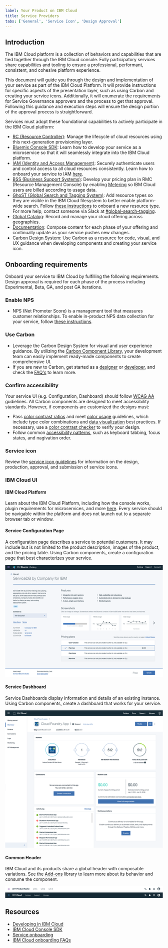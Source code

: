 ```yaml
---
label: Your Product on IBM Cloud
title: Service Providers
tabs: ['General', 'Service Icon', 'Design Approval']
---
```


## Introduction

The IBM Cloud platform is a collection of behaviors and capabilities that are tied together through the IBM Cloud console. Fully participatory services share capabilities and tooling to ensure a professional, performant, consistent, and cohesive platform experience.

This document will guide you through the design and implementation of your service as part of the IBM Cloud Platform. It will provide instructions for specific aspects of the presentation layer, such as using Carbon and creating your service icons. Additionally, it will enumerate the requirements for Service Governance approvers and the process to get that approval. Following this guidance and execution steps will ensure the design portion of the approval process is straightforward.


Services must adopt these foundational capabilities to actively participate in the IBM Cloud platform:

* [RC (Resource Controller)](https://console.stage1.bluemix.net/docs/developing/resource-controller/overview.html#resource-controller): Manage the lifecycle of cloud resources using this next-generation provisioning layer.
* [Bluemix Console SDK](https://console.stage1.bluemix.net/docs/developing/console-sdk/index.html#getting-started): Learn how to develop your service as a microservice so that it will seamlessly integrate into the IBM Cloud platform.  
* [IAM (Identity and Access Management)](https://console.stage1.bluemix.net/docs/developing/Access-Management/index.html#iam_features): Securely authenticate users and control access to all cloud resources consistently. Learn how to onboard your service to IAM [here](https://console.stage1.bluemix.net/docs/developing/Access-Management/checklist_overview.html#getting-started-onboarding-overview).
* [BSS (Business Support Systems)](https://console.stage1.bluemix.net/docs/services/onboarding/new_service.html#onboarding-a-new-service-into-bluemix): Develop your pricing plan in RMC (Resource Management Console) by enabling [Metering](https://console.stage1.bluemix.net/docs/developing/metering/index.html#reporting_resource_usage) so IBM Cloud users are billed according to usage data.
* [GhoST (Global Search and Tagging System)](https://console.stage1.bluemix.net/docs/developing/GhoST/onboard.html#getting-started): Add resource types so they are visible in the IBM Cloud filesystem to better enable platform-wide search. Follow [these instructions](https://ibm.ent.box.com/s/qopacahpyg34z2urevv74mter742yfse) to onboard a new resource type. For more help, contact someone via Slack at [#global-search-tagging](https://ibm-cloudplatform.slack.com/messages/C11F8KA1Z/details/).
* [Global Catalog](https://console.stage1.bluemix.net/docs/developing/resource-catalog/index.html#global_catalog_overview): Record and manage your cloud offering across geographies.
* [Documentation](https://console.stage1.bluemix.net/docs/developing/writing/index.html#get-started): Compose content for each phase of your offering and continually update as your service pushes new changes.
* [Carbon Design System](http://design-system.stage1.mybluemix.net/): Use Carbon as a resource for [code](https://github.com/ibm/carbon-components), [visual](https://github.com/ibm/carbon-design-kit), and UX guidance when developing components and creating your service icon.


## Onboarding requirements

Onboard your service to IBM Cloud by fulfilling the following requirements. Design approval is required for each phase of the process including Experimental, Beta, GA, and post GA iterations.

### Enable NPS
* NPS (Net Promoter Score) is a management tool that measures customer relationships. To enable in-product NPS data collection for your service, follow [these instructions](https://pages.github.ibm.com/Bluemix/platform-analytics/data/nps/).

### Use Carbon
* Leverage the Carbon Design System for visual and user experience guidance. By utilizing the [Carbon Component Library](https://github.com/ibm/carbon-components), your development team can easily implement ready-made components to create comprehensive UI.
* If you are new to Carbon, get started as a [designer](http://carbondesignsystem.com/getting-started/designers) or [developer](http://carbondesignsystem.com/getting-started/developers), and check the [FAQ's](http://carbondesignsystem.com/getting-started/FAQ) to learn more.

### Confirm accessibility
Your service UI (e.g. Configuration, Dashboard) should follow [WCAG AA](https://www.w3.org/WAI/WCAG20/quickref/) gudielines. All Carbon components are designed to meet accessibility standards. However, if components are customized the designs must:

* Pass [color contrast ratios](https://www.w3.org/TR/UNDERSTANDING-WCAG20/visual-audio-contrast-contrast.html) and meet [color usage](http://carbondesignsystem.com/style/colors/usage) guidelines, which include type color combinations and [data visualization](http://carbondesignsystem.com/data-vis/overview/colors) best practices. If necessary, use a [color contrast checker](https://marijohannessen.github.io/color-contrast-checker/) to verify your design.
* Follow common [accessibility patterns](http://carbondesignsystem.com/guidelines/accessibility), such as keyboard tabbing, focus states, and nagivation order. 

### Service icon
Review the [service icon guidelines](#) for information on the design, production, approval, and submission of service icons.

### IBM Cloud UI
#### IBM Cloud Platform
Learn about the IBM Cloud Platform, including how the console works, plugin requirements for microservices, and more [here](https://console.stage1.bluemix.net/docs/developing/console-sdk/global-console.html#bluemix-global-console-overview). Every service should be navigable within the platform and does not launch out to a separate browser tab or window.

#### Service Configuration Page
A configuration page describes a service to potential customers. It may include but is not limited to the product description, images of the product, and the pricing table. Using Carbon components, create a configuration page that best characterizes your service.

![Service configuration page](images/sp-config-1.png)

#### Service Dashboard
Service Dashboards display information and details of an existing instance. Using Carbon components, create a dashboard that works for your service.

![Service dashboard](images/sp-dashboard-1.png)

#### Common Header
IBM Cloud and its products share a global header with composable variations. See the [Add-ons](carbondesignsystem.com/add-ons/header/code) library to learn more about its behavior and consume the component.

![IBM generic header](images/sp-header-1.png)
![IBM Cloud header](images/sp-header-2.png)


## Resources
* [Developing in IBM Cloud](https://console.stage1.bluemix.net/docs/developing/index.html)
* [IBM Cloud Console SDK](https://console.stage1.bluemix.net/docs/developing/console-sdk/index.html#getting-started)
* [Service onboarding](https://console.stage1.bluemix.net/onboarding/login)
* [IBM Cloud onboarding FAQs](https://apps.na.collabserv.com/wikis/home?lang=en-us#!/wiki/We288cdeb7a36_44d6_aeb9_a4c703715b90/page/FAQs)
